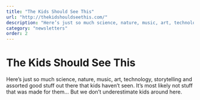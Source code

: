 ```yaml
---
title: "The Kids Should See This"
url: "http://thekidshouldseethis.com/"
description: "Here’s just so much science, nature, music, art, technology, storytelling and assorted good stuff out there that kids haven’t seen. It’s most likely not stuff that was made for them… But we don’t underestimate kids around here."
category: "newsletters"
order: 2
---
```


# The Kids Should See This

Here’s just so much science, nature, music, art, technology, storytelling and assorted good stuff out there that kids haven’t seen. It’s most likely not stuff that was made for them… But we don’t underestimate kids around here.
